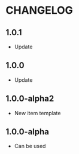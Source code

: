 CHANGELOG
==============

1.0.1
-----------------
  * Update
  
1.0.0
-----------------
  * Update
  
1.0.0-alpha2
-----------------
  * New item template

1.0.0-alpha
-----------------
  * Can be used
